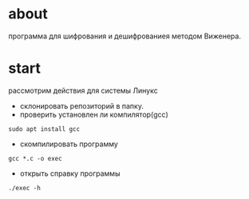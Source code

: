 # about
программа для шифрования и дешифрованиея методом Виженера.

# start
рассмотрим действия для системы Линукс
- склонировать репозиторий в папку. 
- проверить установлен ли компилятор(gcc)
```
sudo apt install gcc
```
- скомпилировать программу
```
gcc *.c -o exec
```
- открыть справку программы
```
./exec -h
```